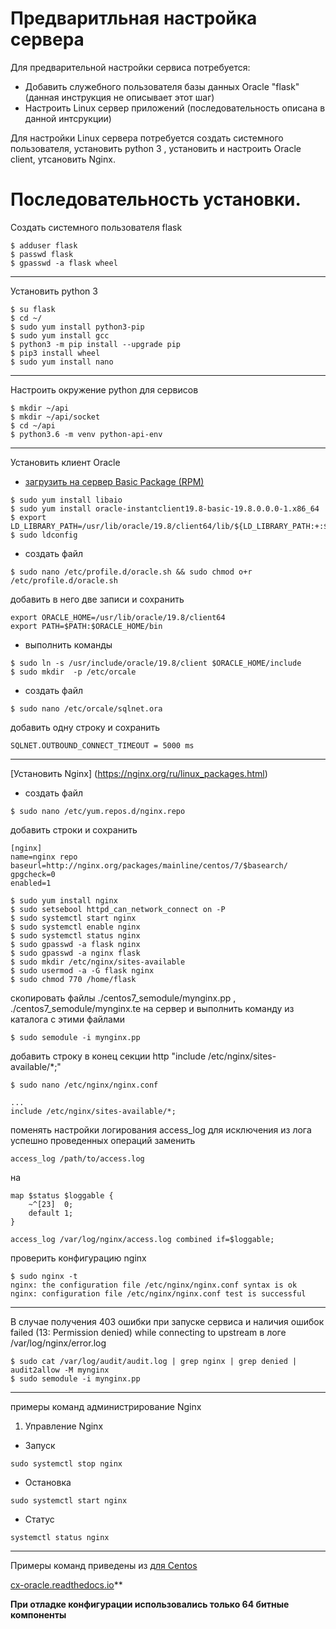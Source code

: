 Предваритльная настройка сервера 
=================================
Для предварительной настройки сервиса потребуется:
- Добавить служебного пользователя базы данных Oracle "flask" (данная инструкция не описывает этот шаг)
- Настроить Linux сервер приложений (последовательность описана в данной интсрукции)

Для настройки Linux сервера потребуется создать системного пользователя, установить python 3 , 
установить и настроить Oracle client, утсановить Nginx.

Последовательность установки. 
============================
Создать системного пользователя flask
```shell script
$ adduser flask
$ passwd flask
$ gpasswd -a flask wheel
```
--------------------------------------------------------
Установить python 3
```shell script
$ su flask
$ cd ~/
$ sudo yum install python3-pip
$ sudo yum install gcc
$ python3 -m pip install --upgrade pip
$ pip3 install wheel
$ sudo yum install nano
```
--------------------------------------------------------
Настроить окружение python для сервисов 
```shell script
$ mkdir ~/api
$ mkdir ~/api/socket
$ cd ~/api
$ python3.6 -m venv python-api-env
```
--------------------------------------------------------
Установить клиент Oracle

- [загрузить на сервер Basic Package (RPM)](https://www.oracle.com/database/technologies/instant-client/linux-x86-64-downloads.html)
```shell script
$ sudo yum install libaio
$ sudo yum install oracle-instantclient19.8-basic-19.8.0.0.0-1.x86_64
$ export LD_LIBRARY_PATH=/usr/lib/oracle/19.8/client64/lib/${LD_LIBRARY_PATH:+:$LD_LIBRARY_PATH}
$ sudo ldconfig
```

- создать файл
```shell script
$ sudo nano /etc/profile.d/oracle.sh && sudo chmod o+r /etc/profile.d/oracle.sh
```
добавить в него две записи и сохранить
```
export ORACLE_HOME=/usr/lib/oracle/19.8/client64
export PATH=$PATH:$ORACLE_HOME/bin
```

- выполнить команды
```shell script
$ sudo ln -s /usr/include/oracle/19.8/client $ORACLE_HOME/include
$ sudo mkdir  -p /etc/orcale
```

- создать файл

```shell script
$ sudo nano /etc/orcale/sqlnet.ora
```
добавить одну строку и сохранить
```
SQLNET.OUTBOUND_CONNECT_TIMEOUT = 5000 ms
```

--------------------------------------------------------
[Установить Nginx] (https://nginx.org/ru/linux_packages.html)

- создать файл

```shell script
$ sudo nano /etc/yum.repos.d/nginx.repo
```
добавить строки и сохранить

```
[nginx]
name=nginx repo
baseurl=http://nginx.org/packages/mainline/centos/7/$basearch/
gpgcheck=0
enabled=1
```
```shell script
$ sudo yum install nginx
$ sudo setsebool httpd_can_network_connect on -P
$ sudo systemctl start nginx
$ sudo systemctl enable nginx
$ sudo systemctl status nginx
$ sudo gpasswd -a flask nginx
$ sudo gpasswd -a nginx flask
$ sudo mkdir /etc/nginx/sites-available
$ sudo usermod -a -G flask nginx
$ sudo chmod 770 /home/flask
```

скопировать файлы ./centos7_semodule/mynginx.pp , ./centos7_semodule/mynginx.te на сервер и выполнить команду из каталога с этими файлами

````shell script
$ sudo semodule -i mynginx.pp
````

добавить строку  в конец секции http "include /etc/nginx/sites-available/*;"
```shell script
$ sudo nano /etc/nginx/nginx.conf
```
```
...
include /etc/nginx/sites-available/*;
```

поменять настройки логирования access_log для исключения из лога успешно проведенных операций
заменить
```
access_log /path/to/access.log
```
на

```
map $status $loggable {
    ~^[23]  0;
    default 1;
}

access_log /var/log/nginx/access.log combined if=$loggable;
```
проверить конфигурацию nginx

```shell script
$ sudo nginx -t
nginx: the configuration file /etc/nginx/nginx.conf syntax is ok
nginx: configuration file /etc/nginx/nginx.conf test is successful

```
--------------------------------------------------------
В случае получения 403 ошибки при запуске сервиса и наличия ошибок failed (13: Permission denied) while connecting to upstream
в логе /var/log/nginx/error.log

```shell script
$ sudo cat /var/log/audit/audit.log | grep nginx | grep denied | audit2allow -M mynginx
$ sudo semodule -i mynginx.pp
```

--------------------------------------------------------

примеры команд администрирование Nginx
1. Управление Nginx
* Запуск
```shell script
sudo systemctl stop nginx
```

* Остановка
```shell script
sudo systemctl start nginx
```

* Статус
```shell script
systemctl status nginx
```

--------------------------------------------------------

Примеры команд приведены из 
[для Centos](https://www.digitalocean.com/community/tutorials/how-to-serve-flask-applications-with-gunicorn-and-nginx-on-centos-7)

[cx-oracle.readthedocs.io](https://cx-oracle.readthedocs.io/en/latest/user_guide/installation.html])**

**При отладке конфигурации использовались только 64 битные компоненты**
